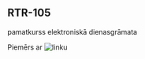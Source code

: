 ## RTR-105
pamatkurss elektroniskā dienasgrāmata

Piemērs ar ![linku](https://myoctocat.com/assets/images/base-octocat.svg) 
